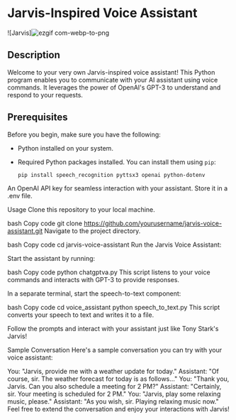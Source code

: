 # Jarvis-Inspired Voice Assistant

![Jarvis]![ezgif com-webp-to-png](https://github.com/Niranjan-jk/Jarvis/assets/104316352/fa6ab2da-34f2-4a2e-af6d-e971d0d9329a)


## Description

Welcome to your very own Jarvis-inspired voice assistant! This Python program enables you to communicate with your AI assistant using voice commands. It leverages the power of OpenAI's GPT-3 to understand and respond to your requests.

## Prerequisites

Before you begin, make sure you have the following:

- Python installed on your system.
- Required Python packages installed. You can install them using `pip`:

   ```bash
   pip install speech_recognition pyttsx3 openai python-dotenv
An OpenAI API key for seamless interaction with your assistant. Store it in a .env file.

Usage
Clone this repository to your local machine.

bash
Copy code
git clone https://github.com/yourusername/jarvis-voice-assistant.git
Navigate to the project directory.

bash
Copy code
cd jarvis-voice-assistant
Run the Jarvis Voice Assistant:

Start the assistant by running:

bash
Copy code
python chatgptva.py
This script listens to your voice commands and interacts with GPT-3 to provide responses.

In a separate terminal, start the speech-to-text component:

bash
Copy code
cd voice_assistant
python speech_to_text.py
This script converts your speech to text and writes it to a file.

Follow the prompts and interact with your assistant just like Tony Stark's Jarvis!

Sample Conversation
Here's a sample conversation you can try with your voice assistant:

You: "Jarvis, provide me with a weather update for today."
Assistant: "Of course, sir. The weather forecast for today is as follows..."
You: "Thank you, Jarvis. Can you also schedule a meeting for 2 PM?"
Assistant: "Certainly, sir. Your meeting is scheduled for 2 PM."
You: "Jarvis, play some relaxing music, please."
Assistant: "As you wish, sir. Playing relaxing music now."
Feel free to extend the conversation and enjoy your interactions with Jarvis!
